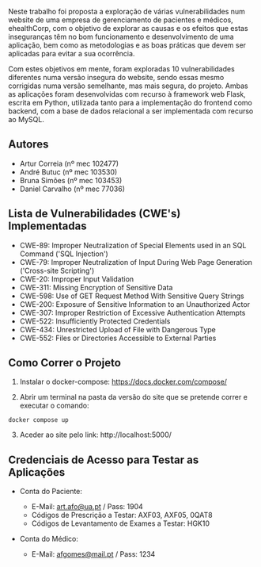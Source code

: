 Neste trabalho foi proposta a exploração de várias vulnerabilidades num website de uma empresa de gerenciamento de pacientes e médicos, ehealthCorp, com o objetivo de explorar as causas e os efeitos que estas inseguranças têm no bom funcionamento e desenvolvimento de uma aplicação, bem como as metodologias e as boas práticas que devem ser aplicadas para evitar a sua ocorrência. 

Com estes objetivos em mente, foram exploradas 10 vulnerabilidades diferentes numa versão insegura do website, sendo essas mesmo corrigidas numa versão semelhante, mas mais segura, do projeto. Ambas as aplicações foram desenvolvidas com recurso à framework web Flask, escrita em Python, utilizada tanto para a implementação do frontend como backend, com a base de dados relacional a ser implementada com recurso ao MySQL.

## Autores

- Artur Correia (nº mec 102477)
- André Butuc (nº mec 103530)
- Bruna Simões (nº mec 103453)
- Daniel Carvalho (nº mec 77036)

## Lista de Vulnerabilidades (CWE's) Implementadas

- CWE-89: Improper Neutralization of Special Elements used in an SQL Command ('SQL Injection') 
- CWE-79: Improper Neutralization of Input During Web Page Generation ('Cross-site Scripting')
- CWE-20: Improper Input Validation
- CWE-311: Missing Encryption of Sensitive Data
- CWE-598: Use of GET Request Method With Sensitive Query Strings 
- CWE-200: Exposure of Sensitive Information to an Unauthorized Actor
- CWE-307: Improper Restriction of Excessive Authentication Attempts 
- CWE-522: Insufficiently Protected Credentials 
- CWE-434: Unrestricted Upload of File with Dangerous Type
- CWE-552: Files or Directories Accessible to External Parties

## Como Correr o Projeto

1. Instalar o docker-compose:
https://docs.docker.com/compose/

2. Abrir um terminal na pasta da versão do site que se pretende correr e executar o comando:

```
docker compose up
```

3. Aceder ao site pelo link:
http://localhost:5000/

## Credenciais de Acesso para Testar as Aplicações

- Conta do Paciente:
    - E-Mail: art.afo@ua.pt / Pass: 1904
    - Códigos de Prescrição a Testar: AXF03, AXF05, 0QAT8
    - Códigos de Levantamento de Exames a Testar: HGK10
    
- Conta do Médico:
    - E-Mail: afgomes@mail.pt / Pass: 1234
